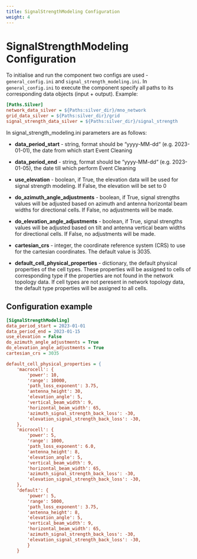 ```yaml
---
title: SignalStrengthModeling Configuration
weight: 4
---
```


# SignalStrengthModeling Configuration
To initialise and run the component two configs are used - `general_config.ini` and `signal_strength_modeling.ini`. In `general_config.ini` to execute the component specify all paths to its corresponding data objects (input + output). Example:

```ini
[Paths.Silver]
network_data_silver = ${Paths:silver_dir}/mno_network
grid_data_silver = ${Paths:silver_dir}/grid
signal_strength_data_silver = ${Paths:silver_dir}/signal_strength
```

In signal_strength_modeling.ini parameters are as follows: 

- **data_period_start** - string, format should be “yyyy-MM-dd“ (e.g. 2023-01-01), the date from which start Event Cleaning

- **data_period_end** - string, format should be “yyyy-MM-dd“ (e.g. 2023-01-05), the date till which perform Event Cleaning

- **use_elevation** - boolean, if True, the elevation data will be used for signal strength modeling. If False, the elevation will be set to 0

- **do_azimuth_angle_adjustments** - boolean, if True, signal strengths values will be adjusted based on azimuth and antenna horizontal beam widths for directional cells. If False, no adjustments will be made.

- **do_elevation_angle_adjustments** - boolean, if True, signal strengths values will be adjusted based on tilt and antenna vertical beam widths for directional cells. If False, no adjustments will be made.

- **cartesian_crs** - integer, the coordinate reference system (CRS) to use for the cartesian coordinates. The default value is 3035.

- **default_cell_physical_properties** - dictionary, the default physical properties of the cell types. These properties will be assigned to cells of corresponding type if the properties are not found in the network topology data. If cell types are not peresent in network topology data, the default type properties will be assigned to all cells.

## Configuration example
```ini
[SignalStrengthModeling]
data_period_start = 2023-01-01
data_period_end = 2023-01-15
use_elevation = False
do_azimuth_angle_adjustments = True
do_elevation_angle_adjustments = True
cartesian_crs = 3035

default_cell_physical_properties = {
    'macrocell': {
        'power': 10,
        'range': 10000,
        'path_loss_exponent': 3.75,
        'antenna_height': 30,
        'elevation_angle': 5,
        'vertical_beam_width': 9,
        'horizontal_beam_width': 65,
        'azimuth_signal_strength_back_loss': -30,
        'elevation_signal_strength_back_loss': -30,
    },
    'microcell': {
        'power': 5,
        'range': 1000,
        'path_loss_exponent': 6.0,
        'antenna_height': 8,
        'elevation_angle': 5,
        'vertical_beam_width': 9,
        'horizontal_beam_width': 65,
        'azimuth_signal_strength_back_loss': -30,
        'elevation_signal_strength_back_loss': -30,
    },
    'default': {
        'power': 5,
        'range': 5000,
        'path_loss_exponent': 3.75,
        'antenna_height': 8,
        'elevation_angle': 5,
        'vertical_beam_width': 9,
        'horizontal_beam_width': 65,
        'azimuth_signal_strength_back_loss': -30,
        'elevation_signal_strength_back_loss': -30,
        }
    }
```
